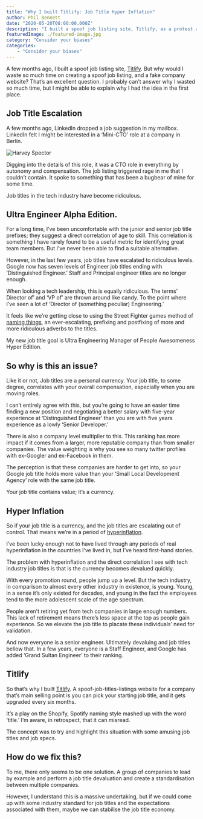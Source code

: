 ```yaml
---
title: "Why I built Titlify: Job Title Hyper Inflation"
author: Phil Bennett
date: "2020-05-20T08:00:00.000Z"
description: "I built a spoof job listing site, Titlify, as a protest about the industries' problem with job title hyperinflation. Why did I do that?"
featuredImage: ./featured-image.jpg
category: "Consider your biases"
categories: 
    - "Consider your biases" 
---
```

A few months ago, I built a spoof job listing site, [Titlify](https://titlify.co/). But why would I waste so much time on creating a spoof job listing, and a fake company website? That’s an excellent question. I probably can’t answer why I wasted so much time, but I might be able to explain why I had the idea in the first place. 

## Job Title Escalation
A few months ago, LinkedIn dropped a job suggestion in my mailbox. LinkedIn felt I might be interested in a ‘Mini-CTO’ role at a company in Berlin. 

![Harvey Spector](https://media.giphy.com/media/hbC4cE2LYXgpG/giphy.gif)

Digging into the details of this role, it was a CTO role in everything by autonomy and compensation. The job listing triggered rage in me that I couldn’t contain. It spoke to something that has been a bugbear of mine for some time.

Job titles in the tech industry have become ridiculous. 

## Ultra Engineer Alpha Edition. 
For a long time, I’ve been uncomfortable with the junior and senior job title prefixes; they suggest a direct correlation of age to skill. This correlation is something I have rarely found to be a useful metric for identifying great team members. But I’ve never been able to find a suitable alternative. 

However, in the last few years, job titles have escalated to ridiculous levels. Google now has seven levels of Engineer job titles ending with ‘Distinguished Engineer.’ Staff and Principal engineer titles are no longer enough. 

When looking a tech leadership, this is equally ridiculous. The terms’ Director of’ and ‘VP of’ are thrown around like candy. To the point where I’ve seen a lot of ‘Director of (something peculiar) Engineering.’

It feels like we’re getting close to using the Street Fighter games method of [naming things](https://en.wikipedia.org/wiki/List_of_Street_Fighter_video_games), an ever-escalating, prefixing and postfixing of more and more ridiculous adverbs to the titles. 

My new job title goal is Ultra Engineering Manager of People Awesomeness Hyper Edition.  

## So why is this an issue?
Like it or not, Job titles are a personal currency. Your job title, to some degree, correlates with your overall compensation, especially when you are moving roles. 

I can’t entirely agree with this, but you’re going to have an easier time finding a new position and negotiating a better salary with five-year experience at ‘Distinguished Engineer’ than you are with five years experience as a lowly ‘Senior Developer.’ 

There is also a company level multiplier to this. This ranking has more impact if it comes from a larger, more reputable company than from smaller companies. The value weighting is why you see so many twitter profiles with ex-Googler and ex-Facebook in them. 

The perception is that these companies are harder to get into, so your Google job title holds more value than your ‘Small Local Development Agency’ role with the same job title. 

Your job title contains value; it’s a currency.  

## Hyper Inflation
So if your job title is a currency, and the job titles are escalating out of control. That means we’re in a period of [hyperinflation](https://www.thebalance.com/what-is-hyperinflation-definition-causes-and-examples-3306097).

I’ve been lucky enough not to have lived through any periods of real hyperinflation in the countries I’ve lived in, but I’ve heard first-hand stories. 

The problem with hyperinflation and the direct correlation I see with tech industry job titles is that is the currency becomes devalued quickly. 

With every promotion round, people jump up a level. But the tech industry, in comparison to almost every other industry in existence, is young. Young, in a sense it’s only existed for decades, and young in the fact the employees tend to the more adolescent scale of the age spectrum. 

People aren’t retiring yet from tech companies in large enough numbers. This lack of retirement means there’s less space at the top as people gain experience. So we elevate the job title to placate these individuals’ need for validation. 

And now everyone is a senior engineer. Ultimately devaluing and job titles bellow that. In a few years, everyone is a Staff Engineer, and Google has added ‘Grand Sultan Engineer’ to their ranking. 

## Titlify
So that’s why I built [Titlify](https://titlify.co/). A spoof-job-titles-listings website for a company that’s main selling point is you can pick your starting job title, and it gets upgraded every six months.

It’s a play on the Shopify, Spotify naming style mashed up with the word ‘title.’ I’m aware, in retrospect, that it can misread. 

The concept was to try and highlight this situation with some amusing job titles and job specs. 

## How do we fix this?
To me, there only seems to be one solution. A group of companies to lead by example and perform a job title devaluation and create a standardisation between multiple companies.

However, I understand this is a massive undertaking, but if we could come up with some industry standard for job titles and the expectations associated with them, maybe we can stabilise the job title economy. 

